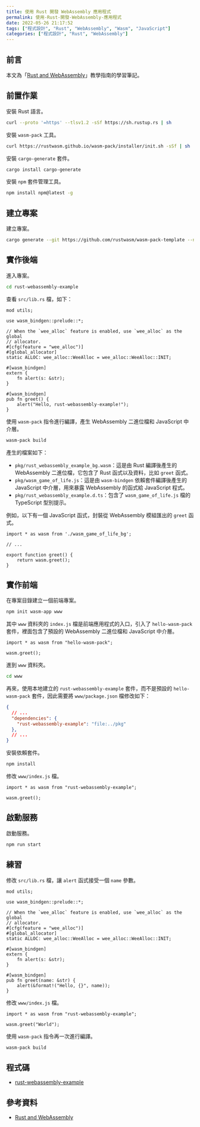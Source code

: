 ```yaml
---
title: 使用 Rust 開發 WebAssembly 應用程式
permalink: 使用-Rust-開發-WebAssembly-應用程式
date: 2022-05-26 21:17:52
tags: ["程式設計", "Rust", "WebAssembly", "Wasm", "JavaScript"]
categories: ["程式設計", "Rust", "WebAssembly"]
---
```


## 前言

本文為「[Rust and WebAssembly](https://rustwasm.github.io/docs/book/)」教學指南的學習筆記。

## 前置作業

安裝 Rust 語言。

```BASH
curl --proto '=https' --tlsv1.2 -sSf https://sh.rustup.rs | sh
```

安裝 `wasm-pack` 工具。

```BASH
curl https://rustwasm.github.io/wasm-pack/installer/init.sh -sSf | sh
```

安裝 `cargo-generate` 套件。

```BASH
cargo install cargo-generate
```

安裝 `npm` 套件管理工具。

```BASH
npm install npm@latest -g
```

## 建立專案

建立專案。

```BASH
cargo generate --git https://github.com/rustwasm/wasm-pack-template --name rust-webassembly-example
```

## 實作後端

進入專案。

```BASH
cd rust-webassembly-example
```

查看 `src/lib.rs` 檔，如下：

```RS
mod utils;

use wasm_bindgen::prelude::*;

// When the `wee_alloc` feature is enabled, use `wee_alloc` as the global
// allocator.
#[cfg(feature = "wee_alloc")]
#[global_allocator]
static ALLOC: wee_alloc::WeeAlloc = wee_alloc::WeeAlloc::INIT;

#[wasm_bindgen]
extern {
    fn alert(s: &str);
}

#[wasm_bindgen]
pub fn greet() {
    alert("Hello, rust-webassembly-example!");
}
```

使用 `wasm-pack` 指令進行編譯，產生 WebAssembly 二進位檔和 JavaScript 中介層。

```BASH
wasm-pack build
```

產生的檔案如下：

- `pkg/rust_webassembly_example_bg.wasm`：這是由 Rust 編譯後產生的 WebAssembly 二進位檔，它包含了 Rust 函式以及資料，比如 `greet` 函式。
- `pkg/wasm_game_of_life.js`：這是由 `wasm-bindgen` 依賴套件編譯後產生的 JavaScript 中介層，用來暴露 WebAssembly 的函式給 JavaScript 程式。
- `pkg/rust_webassembly_example.d.ts`：包含了 `wasm_game_of_life.js` 檔的 TypeScript 型別提示。

例如，以下有一個 JavaScript 函式，封裝從 WebAssembly 模組匯出的 `greet` 函式。

```JS
import * as wasm from './wasm_game_of_life_bg';

// ...

export function greet() {
    return wasm.greet();
}
```

## 實作前端

在專案目錄建立一個前端專案。

```BASH
npm init wasm-app www
```

其中 `www` 資料夾的 `index.js` 檔是前端應用程式的入口，引入了 `hello-wasm-pack` 套件，裡面包含了預設的 WebAssembly 二進位檔和 JavaScript 中介層。

```JS
import * as wasm from "hello-wasm-pack";

wasm.greet();
```

進到 `www` 資料夾。

```BASH
cd www
```

再來，使用本地建立的 `rust-webassembly-example` 套件，而不是預設的 `hello-wasm-pack` 套件，因此需要將 `www/package.json` 檔修改如下：

```JSON
{
  // ...
  "dependencies": {
    "rust-webassembly-example": "file:../pkg"
  },
  // ...
}
```

安裝依賴套件。

```BASH
npm install
```

修改 `www/index.js` 檔。

```JS
import * as wasm from "rust-webassembly-example";

wasm.greet();
```

## 啟動服務

啟動服務。

```BASH
npm run start
```

## 練習

修改 `src/lib.rs` 檔，讓 `alert` 函式接受一個 `name` 參數。

```JS
mod utils;

use wasm_bindgen::prelude::*;

// When the `wee_alloc` feature is enabled, use `wee_alloc` as the global
// allocator.
#[cfg(feature = "wee_alloc")]
#[global_allocator]
static ALLOC: wee_alloc::WeeAlloc = wee_alloc::WeeAlloc::INIT;

#[wasm_bindgen]
extern {
    fn alert(s: &str);
}

#[wasm_bindgen]
pub fn greet(name: &str) {
    alert(&format!("Hello, {}", name));
}
```

修改 `www/index.js` 檔。

```JS
import * as wasm from "rust-webassembly-example";

wasm.greet("World");
```

使用 `wasm-pack` 指令再一次進行編譯。

```BASH
wasm-pack build
```

## 程式碼

- [rust-webassembly-example](https://github.com/memochou1993/rust-webassembly-example)

## 參考資料

- [Rust and WebAssembly](https://rustwasm.github.io/docs/book/)
